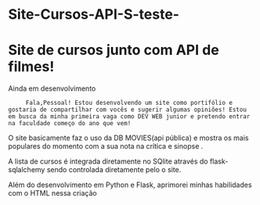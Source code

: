 # Site-Cursos-API-S-teste-

<h1> Site de cursos junto com API de filmes! </h1>
         <p> Ainda em desenvolvimento </p>
         
         
         Fala,Pessoal! Estou desenvolvendo um site como portifólio e gostaria de compartilhar com vocês e sugerir algumas opiniões! Estou em busca da minha primeira vaga como DEV WEB junior e pretendo entrar na faculdade começo do ano que vem!
 O site basicamente faz o uso da DB MOVIES(api pública) e mostra os mais populares do momento com a sua nota na crítica e sinopse .

A lista de cursos é integrada diretamente no SQlite através do flask-sqlalchemy sendo controlada diretamente pelo o site.

Além do desenvolvimento em Python e Flask, aprimorei minhas habilidades com o HTML nessa criação
